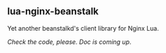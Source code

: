lua-nginx-beanstalk
-------------------

Yet another beanstalkd's client library for Nginx Lua.


*Check the code, please. Doc is coming up*.

